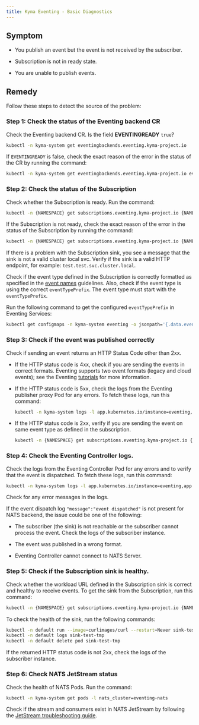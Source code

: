 ```yaml
---
title: Kyma Eventing - Basic Diagnostics
---
```


## Symptom

- You publish an event but the event is not received by the subscriber.

- Subscription is not in ready state.

- You are unable to publish events.

## Remedy

Follow these steps to detect the source of the problem:

### Step 1: Check the status of the Eventing backend CR

Check the Eventing backend CR. Is the field **EVENTINGREADY** `true`?
   
```bash
kubectl -n kyma-system get eventingbackends.eventing.kyma-project.io
```
If `EVENTINGREADY` is false, check the exact reason of the error in the status of the CR by running the command:

```bash
kubectl -n kyma-system get eventingbackends.eventing.kyma-project.io eventing-backend -o yaml
```

### Step 2: Check the status of the Subscription

Check whether the Subscription is ready. Run the command:

```bash
kubectl -n {NAMESPACE} get subscriptions.eventing.kyma-project.io {NAME}
```
If the Subscription is not ready, check the exact reason of the error in the status of the Subscription by running the command:

```bash
kubectl -n {NAMESPACE} get subscriptions.eventing.kyma-project.io {NAME} -o yaml
```

If there is a problem with the Subscription sink, you see a message that the sink is not a valid cluster local svc. 
Verify if the sink is a valid HTTP endpoint, for example: `test.test.svc.cluster.local`.

Check if the event type defined in the Subscription is correctly formatted as specified in the [event names](../../05-technical-reference/evnt-01-event-names.md) guidelines.
Also, check if the event type is using the correct `eventTypePrefix`. The event type must start with the `eventTypePrefix`.

Run the following command to get the configured `eventTypePrefix` in Eventing Services:
```bash
kubectl get configmaps -n kyma-system eventing -o jsonpath='{.data.eventTypePrefix}'
```

### Step 3: Check if the event was published correctly

Check if sending an event returns an HTTP Status Code other than 2xx.

- If the HTTP status code is 4xx, check if you are sending the events in correct formats. Eventing supports two event formats (legacy and cloud events); see the Eventing [tutorials](../../03-tutorials/00-eventing) for more information.

- If the HTTP status code is 5xx, check the logs from the Eventing publisher proxy Pod for any errors. To fetch these logs, run this command:
    ```bash
    kubectl -n kyma-system logs -l app.kubernetes.io/instance=eventing,app.kubernetes.io/name=eventing-publisher-proxy
    ```

- If the HTTP status code is 2xx, verify if you are sending the event on same event type as defined in the subscription.
  ```bash
  kubectl -n {NAMESPACE} get subscriptions.eventing.kyma-project.io {NAME} -o jsonpath='{.spec.filter.filters}'
  ```

### Step 4: Check the Eventing Controller logs.

Check the logs from the Eventing Controller Pod for any errors and to verify that the event is dispatched.
To fetch these logs, run this command:

```bash
kubectl -n kyma-system logs -l app.kubernetes.io/instance=eventing,app.kubernetes.io/name=controller
```

Check for any error messages in the logs.

If the event dispatch log `"message":"event dispatched"` is not present for NATS backend, the issue could be one of the following:

- The subscriber (the sink) is not reachable or the subscriber cannot process the event. Check the logs of the subscriber instance.

- The event was published in a wrong format.

- Eventing Controller cannot connect to NATS Server.

### Step 5: Check if the Subscription sink is healthy.

Check whether the workload URL defined in the Subscription sink is correct and healthy to receive events.
To get the sink from the Subscription, run this command:

```bash
kubectl -n {NAMESPACE} get subscriptions.eventing.kyma-project.io {NAME} -o jsonpath='{.spec.sink}'
```

To check the health of the sink, run the following commands:

```bash
kubectl -n default run --image=curlimages/curl --restart=Never sink-test-tmp -- curl --head {SINK_URL}
kubectl -n default logs sink-test-tmp 
kubectl -n default delete pod sink-test-tmp
```

If the returned HTTP status code is not 2xx, check the logs of the subscriber instance.

### Step 6: Check NATS JetStream status

Check the health of NATS Pods. Run the command:

```bash
kubectl -n kyma-system get pods -l nats_cluster=eventing-nats
```

Check if the stream and consumers exist in NATS JetStream by following the [JetStream troubleshooting guide](evnt-02-jetstream-troubleshooting.md).







